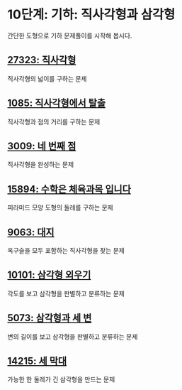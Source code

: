 # 10단계: 기하: 직사각형과 삼각형

간단한 도형으로 기하 문제풀이를 시작해 봅시다.

## [27323: 직사각형](https://www.acmicpc.net/problem/27323)

직사각형의 넓이를 구하는 문제

## [1085: 직사각형에서 탈출](https://www.acmicpc.net/problem/1085)

직사각형과 점의 거리를 구하는 문제

## [3009: 네 번째 점](https://www.acmicpc.net/problem/3009)

직사각형을 완성하는 문제

## [15894: 수학은 체육과목 입니다](https://www.acmicpc.net/problem/15894)

피라미드 모양 도형의 둘레를 구하는 문제

## [9063: 대지](https://www.acmicpc.net/problem/9063)

옥구슬을 모두 포함하는 직사각형을 찾는 문제

## [10101: 삼각형 외우기](https://www.acmicpc.net/problem/10101)

각도를 보고 삼각형을 판별하고 분류하는 문제

## [5073: 삼각형과 세 변](https://www.acmicpc.net/problem/5073)

변의 길이를 보고 삼각형을 판별하고 분류하는 문제

## [14215: 세 막대](https://www.acmicpc.net/problem/14215)

가능한 한 둘레가 긴 삼각형을 만드는 문제

